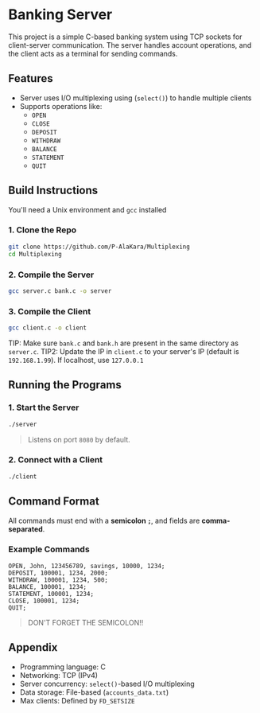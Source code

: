 # Banking Server

This project is a simple C-based banking system using TCP sockets for client-server communication. The server handles account operations, and the client acts as a terminal for sending commands.

## Features

- Server uses I/O multiplexing using (`select()`) to handle multiple clients
- Supports operations like:
  - `OPEN`
  - `CLOSE`
  - `DEPOSIT`
  - `WITHDRAW`
  - `BALANCE`
  - `STATEMENT`
  - `QUIT`

## Build Instructions

You'll need a Unix environment and `gcc` installed

### 1. Clone the Repo

```bash
git clone https://github.com/P-AlaKara/Multiplexing
cd Multiplexing
```

### 2. Compile the Server

```bash
gcc server.c bank.c -o server
```

### 3. Compile the Client

```bash
gcc client.c -o client
```

TIP: Make sure `bank.c` and `bank.h` are present in the same directory as `server.c`.
TIP2: Update the IP in `client.c` to your server's IP (default is `192.168.1.99`). If localhost, use `127.0.0.1`

## Running the Programs

### 1. Start the Server

```bash
./server
```

> Listens on port `8080` by default.

### 2. Connect with a Client

```bash
./client
```

## Command Format

All commands must end with a **semicolon `;`**, and fields are **comma-separated**.

### Example Commands

```text
OPEN, John, 123456789, savings, 10000, 1234;
DEPOSIT, 100001, 1234, 2000;
WITHDRAW, 100001, 1234, 500;
BALANCE, 100001, 1234;
STATEMENT, 100001, 1234;
CLOSE, 100001, 1234;
QUIT;
```

> DON'T FORGET THE SEMICOLON!!

## Appendix

* Programming language: C
* Networking: TCP (IPv4)
* Server concurrency: `select()`-based I/O multiplexing
* Data storage: File-based (`accounts_data.txt`)
* Max clients: Defined by `FD_SETSIZE`
  
